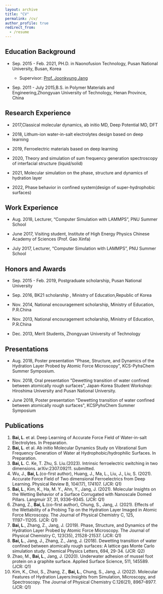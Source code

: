 ```yaml
---
layout: archive
title: "CV"
permalink: /cv/
author_profile: true
redirect_from:
  - /resume
---
```




## Education Background

* Sep. 2015 - Feb. 2021, PH.D. in Naonofusion Technology, Pusan National University, Busan, Korea
  * Supervisor: [Prof. Joonkyung Jang](https://nanochem.pusan.ac.kr/nanochem/24418/subview.do)


* Sep. 2011 - July 2015,B.S. in Polymer Materials and Engineering,Zhongyuan University of Technology, Henan Province, China



## Research Experience


* 2017,Classical molecular dynamics, ab initio MD, Deep Potential MD, DFT  

* 2018, Lithum-ion water-in-salt electrolytes design based on deep learning  

* 2019, Ferroelectric materials based on deep learning  

* 2020, Theory and simulation of sum frequency generation spectroscopy of interfacial structure (liquid/solid)  

* 2021, Molecular simulation on the phase, structure and dynamics of hydration layer  

* 2022, Phase behavior in confined system(design of super-hydrophobic surfaces)  



## Work Experience

* Aug. 2018, Lecturer, “Computer Simulation with LAMMPS”, PNU Summer School  

* June 2017, Visiting student, Institute of High Energy Physics Chinese Academy of Sciences (Prof. Gao Xinfa) 

* July 2017, Lecturer, “Computer Simulation with LAMMPS”, PNU Summer School  



## Honors and Awards

* Sep. 2015 - Feb. 2019, Postgraduate scholarship, Pusan National University   

* Sep. 2016, BK21 scholarship , Ministry of Education,Republic of Korea  

* Nov. 2014, National encouragement scholarship, Ministry of Education, P.R.China  

* Nov. 2013, National encouragement scholarship, Ministry of Education, P.R.China  

* Dec. 2013, Merit Students, Zhongyuan University of Technology  



## Presentations

* Aug. 2018, Poster presentation "Phase, Structure, and Dynamics of the Hydration Layer Probed by Atomic Force
Microscopy", KCS-PyhsChem Summer Symposium.   

* Nov. 2018, Oral presentation "Dewetting transition of water confined between atomically rough surfaces", Japan-Korea
Student Workshop: Hiroshima University and Pusan National University.  

* June 2018, Poster presentation "Dewetting transition of water confined between atomically rough surfaces", KCSPyhsChem
Summer Symposium  



## Publications

1. **Bai, L**. et al. Deep Learning of Accurate Force Field of Water-in-salt Electrolytes. In Preparation.
2. **Bai, L**. et al. Ab initio Molecular Dynamics Study on Vibrational Sum Frequency Generation of Water
at Hydrophobic/hydrophilic Surfaces. In Preparation.
3. **Bai, L**. C. Ke, T. Zhu, S. Liu.(2023). Intrinsic ferroelectric switching in two dimensions. arXiv:2307.09211.
submitted.
4. Wu, J., **Bai, L**.(co-first author), Huang, J., Ma, L., Liu, J., Liu, S. (2021). Accurate Force Field of
Two dimensional Ferroelectrics from Deep Learning. Physical Review B, 104(17), 174107. (JCR: Q1)
5. **Bai, L**., Kim, K., Ha, M. Y., Ahn, Y., Jang, J. (2021). Molecular Insights on the Wetting Behavior of
a Surface Corrugated with Nanoscale Domed Pillars. Langmuir 37, 31, 9336–9345. (JCR: Q1)
6. Zhang, Z., **Bai, L**.(co-first author), Chung, S., Jang, J. (2021). Effects of the Wettability of a Probing
Tip on the Hydration Layer Imaged in Atomic Force Microscopy. The Journal of Physical Chemistry
C, 125, 11197−11205. (JCR: Q1)
7. **Bai, L**., Zhang, Z., Jang, J. (2019). Phase, Structure, and Dynamics of the Hydration Layer Probed by
Atomic Force Microscopy. The Journal of Physical Chemistry C, 123(35), 21528-21537. (JCR: Q1)
8. **Bai, L**., Jang, J., Zhang, Z., Jang, J. (2018). Dewetting transition of water confined between atomically
rough surfaces: A lattice gas Monte Carlo simulation study. Chemical Physics Letters, 694, 29-34.
(JCR: Q2)
9. Zhao, M., **Bai, L**., Jang, J. (2020). Underwater adhesion of mussel foot protein on a graphite surface.
Applied Surface Science, 511, 145589. (JCR: Q1)
10. Kim, K., Choi, S., Zhang, Z., **Bai, L**., Chung, S., Jang, J. (2022). Molecular Features of Hydration
Layers:Insights from Simulation, Microscopy, and Spectroscopy. The Journal of Physical Chemistry
C.126(21), 8967–8977. (JCR: Q1)


